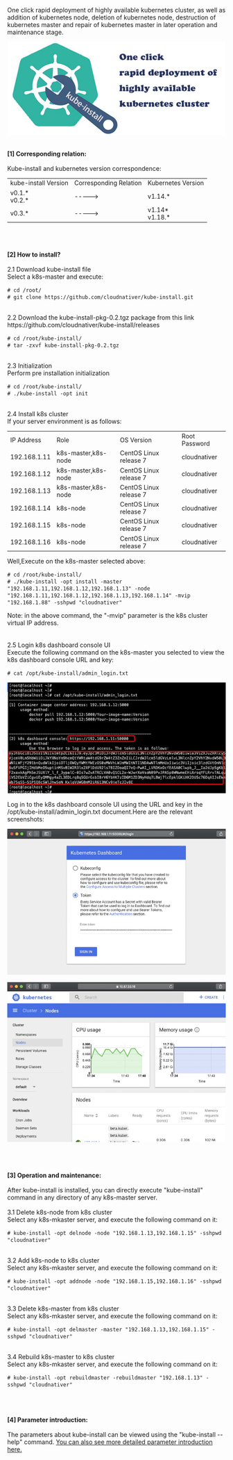 One click rapid deployment of highly available kubernetes cluster, as well as addition of kubernetes node, deletion of kubernetes node, destruction of kubernetes master and repair of kubernetes master in later operation and maintenance stage.
<br>

![avatar](docs/images/kube-install-logo.jpg)

<br>
<b>[1] Corresponding relation: </b><br>
<br>
Kube-install and kubernetes version correspondence:
<table>
<tr><td>kube-install Version</td><td>Corresponding Relation</td><td>Kubernetes Version</td>
<tr><td>v0.1.* <br>v0.2.* </td><td>  -----> </td><td>v1.14.* </td></tr>
<tr><td>v0.3.* </td><td>  -----> </td><td>v1.14* <br> v1.18.* </td></tr>
</table>
<br>
<br>
<br>
<b>[2] How to install?</b><br>
<br>
2.1 Download kube-install file<br>
Select a k8s-master and execute:<br>

```
# cd /root/
# git clone https://github.com/cloudnativer/kube-install.git 
```

<br>
2.2 Download the kube-install-pkg-0.2.tgz package from this link https://github.com/cloudnativer/kube-install/releases <br>

```
# cd /root/kube-install/
# tar -zxvf kube-install-pkg-0.2.tgz
```

<br>
2.3 Initialization<br>
Perform pre installation initialization<br>

```
# cd /root/kube-install/
# ./kube-install -opt init
```

<br>
2.4 Install k8s cluster<br>
If your server environment is as follows:<br>
<table>
<tr><td>IP Address</td><td>Role</td><td>OS Version</td><td>Root Password</td></tr>
<tr><td>192.168.1.11</td><td>k8s-master,k8s-node</td><td>CentOS Linux release 7</td><td>cloudnativer</td></tr>
<tr><td>192.168.1.12</td><td>k8s-master,k8s-node</td><td>CentOS Linux release 7</td><td>cloudnativer</td></tr>
<tr><td>192.168.1.13</td><td>k8s-master,k8s-node</td><td>CentOS Linux release 7</td><td>cloudnativer</td></tr>
<tr><td>192.168.1.14</td><td>k8s-node</td><td>CentOS Linux release 7</td><td>cloudnativer</td></tr>
<tr><td>192.168.1.15</td><td>k8s-node</td><td>CentOS Linux release 7</td><td>cloudnativer</td></tr>
<tr><td>192.168.1.16</td><td>k8s-node</td><td>CentOS Linux release 7</td><td>cloudnativer</td></tr>
</table>
Well,Execute on the k8s-master selected above:<br>

```
# cd /root/kube-install/
# ./kube-install -opt install -master "192.168.1.11,192.168.1.12,192.168.1.13" -node "192.168.1.11,192.168.1.12,192.168.1.13,192.168.1.14" -mvip "192.168.1.88" -sshpwd "cloudnativer"
```

Note: in the above command, the "-mvip" parameter is the k8s cluster virtual IP address.
<br>
<br>
<br>
2.5 Login k8s dashboard console UI<br>
Execute the following command on the k8s-master you selected to view the k8s dashboard console URL and key:<br>

```
# cat /opt/kube-install/admin_login.txt
```


![avatar](docs/images/admin_login.jpg)

Log in to the k8s dashboard console UI using the URL and key in the /opt/kube-install/admin_login.txt document.Here are the relevant screenshots:

![avatar](docs/images/kube-dashboard1.jpg)


![avatar](docs/images/kube-dashboard2.jpg)

<br>
<br>
<br>
<b>[3] Operation and maintenance:</b><br>
<br>
After kube-install is installed, you can directly execute "kube-install" command in any directory of any k8s-master server.<br>
<br>
3.1 Delete k8s-node from k8s cluster<br>
Select any k8s-mkaster server, and execute the following command on it:<br>

```
# kube-install -opt delnode -node "192.168.1.13,192.168.1.15" -sshpwd "cloudnativer"
```

<br>
3.2 Add k8s-node to k8s cluster<br>
Select any k8s-mkaster server, and execute the following command on it:<br>

```
# kube-install -opt addnode -node "192.168.1.15,192.168.1.16" -sshpwd "cloudnativer"
```

<br>
3.3 Delete k8s-master from k8s cluster<br>
Select any k8s-mkaster server, and execute the following command on it:<br>

```
# kube-install -opt delmaster -master "192.168.1.13,192.168.1.15" -sshpwd "cloudnativer"
```

<br>
3.4 Rebuild k8s-master to k8s cluster<br>
Select any k8s-mkaster server, and execute the following command on it:<br>

```
# kube-install -opt rebuildmaster -rebuildmaster "192.168.1.13" -sshpwd "cloudnativer"
```

<br>
<br>
<br>
<b>[4] Parameter introduction:</b><br>
<br>
The parameters about kube-install can be viewed using the "kube-install --help" command. <a href="docs/parameters0.2.md">You can also see more detailed parameter introduction here.</a><br>
<br>
<br>
<br>

